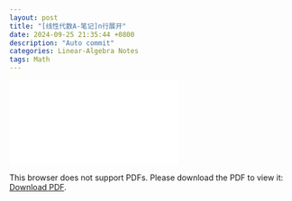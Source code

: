 ```yaml
---
layout: post
title: "[线性代数A-笔记]n行展开"
date: 2024-09-25 21:35:44 +0800
description: "Auto commit"
categories: Linear-Algebra Notes 
tags: Math 
---
```

<object data="{{ site.url }}/assets/pdfs/la-05.pdf" type="application/pdf" width="700px" height="700px">
<embed src="{{ site.url }}/assets/pdfs/la-05.pdf">
<p>This browser does not support PDFs. Please download the PDF to view it: <a href="{{ site.url }}/assets/pdfs/la-05.pdf">Download PDF</a>.</p>
</embed>
</object>